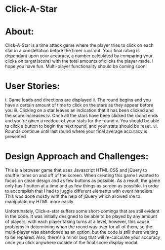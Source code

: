 Click-A-Star
==============

About:
==============
Click-A-Star is a time attack game where the player tries to click on each star in a constellation before the timer runs out. Your final rating is dependant upon your accuracy, a number calculated by comparing your clicks on target(score) with the total amounts of clicks the player made. I hope you have fun. Multi-player functionality should be coming soon!

User Stories:
==============
i. Game loads and directions are displayed
ii. The round begins and you have a certain amount of time to click on the stars as they appear before you
iii. Clicking on a star leaves an indication that it has been clicked and the score increases
iv. Once all the stars have been clicked the round ends and you're given a readout of your stats for the round
v. You should be able to click a button to begin the next round, and your stats should be reset.
vi. Rounds continue until last round where your final average accuracy is presented

Design Approach and Challenges:
==============
This is a browser game that uses Javascript HTML CSS and jQuery to shuffle items on and off of the screen. When creating this game I wanted to focus on clean design and as few buttons as possible. As a result, the game only has 1 button at a time and as few things as screen as possible. In order to accomplish that I had to juggle different elements with event handlers. This was done mostly with the help of jQuery which allowed me to manipulate my HTML more easily. 

Unfortunately, Click-a-star suffers some short-comings that are still evident in the code. It was initially designed to be able to be played by any amount of players, with each player taking turns at a level, however, this cause problems in determining when the round was over for all of them, so the multi-player was abandoned as an option, but the code is still there waiting to be repaired. Also, there's a minor bug that will re-calculate your accuracy once you click anywhere outside of the final score display modal. 
